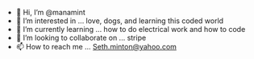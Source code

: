 - 👋 Hi, I’m @manamint
- 👀 I’m interested in ... love, dogs, and learning this coded world
- 🌱 I’m currently learning ... how to do electrical work and how to code 
- 💞️ I’m looking to collaborate on ... stripe
- 📫 How to reach me ... Seth.minton@yahoo.com

<!---
manamint/manamint is a ✨ special ✨ repository because its `README.md` (this file) appears on your GitHub profile.
You can click the Preview link to take a look at your changes.
--->
